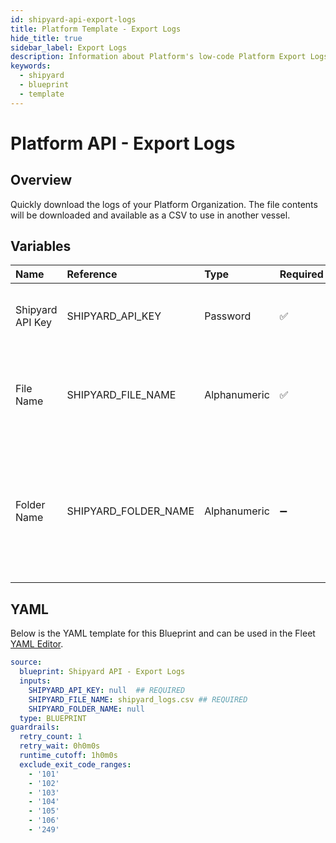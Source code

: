 ```yaml
---
id: shipyard-api-export-logs
title: Platform Template - Export Logs
hide_title: true
sidebar_label: Export Logs
description: Information about Platform's low-code Platform Export Logs blueprint. Quickly download all the Fleet and Vessel logs in your organization to a CSV file.
keywords:
  - shipyard
  - blueprint
  - template
---
```


# Platform API - Export Logs



## Overview

Quickly download the logs of your Platform Organization. The file contents will be downloaded and available as a CSV to use in another vessel.

## Variables

| Name | Reference | Type | Required | Default | Options | Description             |
|:-----|:----------|:-----|:---------|:--------|:--------|:------------------------|
| Shipyard API Key | SHIPYARD_API_KEY | Password | :white_check_mark: | - | - | The API key that Platform generated for you |
| File Name | SHIPYARD_FILE_NAME | Alphanumeric | :white_check_mark: | `shipyard_logs.csv` | - | The name of the csv file you would like the logs to be saved as. |
| Folder Name | SHIPYARD_FOLDER_NAME | Alphanumeric | :heavy_minus_sign: | - | - | The name of the folder where the logs will be downloaded to. If left blank, the file will be downloaded in the root directory |




## YAML

Below is the YAML template for this Blueprint and can be used in the
Fleet [YAML Editor](../../reference/fleets/yaml-editor.md).

```yaml
source:
  blueprint: Shipyard API - Export Logs
  inputs:
    SHIPYARD_API_KEY: null  ## REQUIRED
    SHIPYARD_FILE_NAME: shipyard_logs.csv ## REQUIRED
    SHIPYARD_FOLDER_NAME: null
  type: BLUEPRINT
guardrails:
  retry_count: 1
  retry_wait: 0h0m0s
  runtime_cutoff: 1h0m0s
  exclude_exit_code_ranges:
    - '101'
    - '102'
    - '103'
    - '104'
    - '105'
    - '106'
    - '249'
 ```


